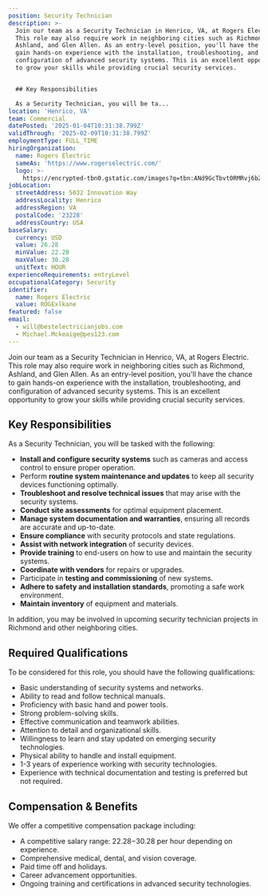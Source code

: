 ```yaml
---
position: Security Technician
description: >-
  Join our team as a Security Technician in Henrico, VA, at Rogers Electric.
  This role may also require work in neighboring cities such as Richmond,
  Ashland, and Glen Allen. As an entry-level position, you'll have the chance to
  gain hands-on experience with the installation, troubleshooting, and
  configuration of advanced security systems. This is an excellent opportunity
  to grow your skills while providing crucial security services.


  ## Key Responsibilities

  As a Security Technician, you will be ta...
location: 'Henrico, VA'
team: Commercial
datePosted: '2025-01-04T10:31:38.799Z'
validThrough: '2025-02-09T10:31:38.799Z'
employmentType: FULL_TIME
hiringOrganization:
  name: Rogers Electric
  sameAs: 'https://www.rogerselectric.com/'
  logo: >-
    https://encrypted-tbn0.gstatic.com/images?q=tbn:ANd9GcTbvt0RMRvj6bZdL81Q6HJeRVl_qflQIGgp9w&s
jobLocation:
  streetAddress: 5032 Innovation Way
  addressLocality: Henrico
  addressRegion: VA
  postalCode: '23228'
  addressCountry: USA
baseSalary:
  currency: USD
  value: 26.28
  minValue: 22.28
  maxValue: 30.28
  unitText: HOUR
experienceRequirements: entryLevel
occupationalCategory: Security
identifier:
  name: Rogers Electric
  value: ROGExlkane
featured: false
email:
  - will@bestelectricianjobs.com
  - Michael.Mckeaige@pes123.com
---
```




Join our team as a Security Technician in Henrico, VA, at Rogers Electric. This role may also require work in neighboring cities such as Richmond, Ashland, and Glen Allen. As an entry-level position, you'll have the chance to gain hands-on experience with the installation, troubleshooting, and configuration of advanced security systems. This is an excellent opportunity to grow your skills while providing crucial security services.

## Key Responsibilities
As a Security Technician, you will be tasked with the following:
- **Install and configure security systems** such as cameras and access control to ensure proper operation.
- Perform **routine system maintenance and updates** to keep all security devices functioning optimally.
- **Troubleshoot and resolve technical issues** that may arise with the security systems. 
- **Conduct site assessments** for optimal equipment placement.
- **Manage system documentation and warranties**, ensuring all records are accurate and up-to-date.
- **Ensure compliance** with security protocols and state regulations.
- **Assist with network integration** of security devices.
- **Provide training** to end-users on how to use and maintain the security systems.
- **Coordinate with vendors** for repairs or upgrades.
- Participate in **testing and commissioning** of new systems.
- **Adhere to safety and installation standards**, promoting a safe work environment.
- **Maintain inventory** of equipment and materials.

In addition, you may be involved in upcoming security technician projects in Richmond and other neighboring cities.

## Required Qualifications
To be considered for this role, you should have the following qualifications:
- Basic understanding of security systems and networks.
- Ability to read and follow technical manuals.
- Proficiency with basic hand and power tools.
- Strong problem-solving skills.
- Effective communication and teamwork abilities.
- Attention to detail and organizational skills.
- Willingness to learn and stay updated on emerging security technologies.
- Physical ability to handle and install equipment.
- 1-3 years of experience working with security technologies.
- Experience with technical documentation and testing is preferred but not required.

## Compensation & Benefits
We offer a competitive compensation package including:
- A competitive salary range: $22.28-$30.28 per hour depending on experience.
- Comprehensive medical, dental, and vision coverage.
- Paid time off and holidays.
- Career advancement opportunities.
- Ongoing training and certifications in advanced security technologies.
